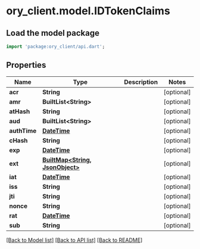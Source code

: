 # ory_client.model.IDTokenClaims

## Load the model package
```dart
import 'package:ory_client/api.dart';
```

## Properties
Name | Type | Description | Notes
------------ | ------------- | ------------- | -------------
**acr** | **String** |  | [optional] 
**amr** | **BuiltList&lt;String&gt;** |  | [optional] 
**atHash** | **String** |  | [optional] 
**aud** | **BuiltList&lt;String&gt;** |  | [optional] 
**authTime** | [**DateTime**](DateTime.md) |  | [optional] 
**cHash** | **String** |  | [optional] 
**exp** | [**DateTime**](DateTime.md) |  | [optional] 
**ext** | [**BuiltMap&lt;String, JsonObject&gt;**](JsonObject.md) |  | [optional] 
**iat** | [**DateTime**](DateTime.md) |  | [optional] 
**iss** | **String** |  | [optional] 
**jti** | **String** |  | [optional] 
**nonce** | **String** |  | [optional] 
**rat** | [**DateTime**](DateTime.md) |  | [optional] 
**sub** | **String** |  | [optional] 

[[Back to Model list]](../README.md#documentation-for-models) [[Back to API list]](../README.md#documentation-for-api-endpoints) [[Back to README]](../README.md)


